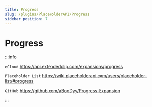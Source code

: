 ```yaml
---
title: Progress
slug: /plugins/PlaceHolderAPI/Progress
sidebar_position: 7
---
```


# Progress

:::info

`eCloud` https://api.extendedclip.com/expansions/progress

`Placeholder List` https://wiki.placeholderapi.com/users/placeholder-list/#progress

`GitHub` https://github.com/aBooDyy/Progress-Expansion

:::
